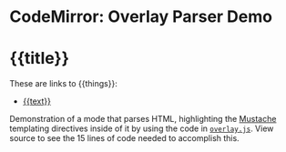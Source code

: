CodeMirror: Overlay Parser Demo
===============================

{{title}}
=========

These are links to {{things}}:

-   [{{text}}](%7B%7Burl%7D%7D)

Demonstration of a mode that parses HTML, highlighting the [Mustache](http://mustache.github.com/) templating directives inside of it by using the code in [`overlay.js`](../addon/mode/overlay.js). View source to see the 15 lines of code needed to accomplish this.
